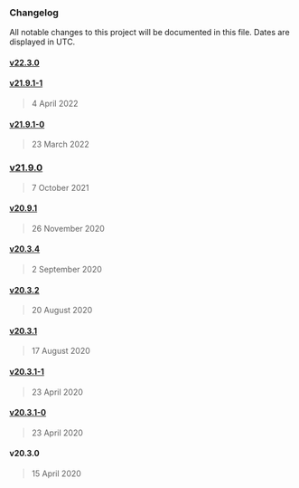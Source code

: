 ### Changelog

All notable changes to this project will be documented in this file. Dates are displayed in UTC.

#### [v22.3.0](https://github.com/theopenconversationkit/tock-react-kit/compare/v21.9.1-1...v22.3.0)

#### [v21.9.1-1](https://github.com/theopenconversationkit/tock-react-kit/compare/v21.9.1-0...v21.9.1-1)

> 4 April 2022

#### [v21.9.1-0](https://github.com/theopenconversationkit/tock-react-kit/compare/v21.9.0...v21.9.1-0)

> 23 March 2022

### [v21.9.0](https://github.com/theopenconversationkit/tock-react-kit/compare/v20.9.1...v21.9.0)

> 7 October 2021

#### [v20.9.1](https://github.com/theopenconversationkit/tock-react-kit/compare/v20.3.4...v20.9.1)

> 26 November 2020

#### [v20.3.4](https://github.com/theopenconversationkit/tock-react-kit/compare/v20.3.2...v20.3.4)

> 2 September 2020

#### [v20.3.2](https://github.com/theopenconversationkit/tock-react-kit/compare/v20.3.1...v20.3.2)

> 20 August 2020

#### [v20.3.1](https://github.com/theopenconversationkit/tock-react-kit/compare/v20.3.1-1...v20.3.1)

> 17 August 2020

#### [v20.3.1-1](https://github.com/theopenconversationkit/tock-react-kit/compare/v20.3.1-0...v20.3.1-1)

> 23 April 2020

#### [v20.3.1-0](https://github.com/theopenconversationkit/tock-react-kit/compare/v20.3.0...v20.3.1-0)

> 23 April 2020

#### v20.3.0

> 15 April 2020

